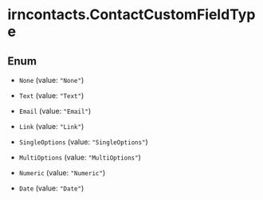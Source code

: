 # irncontacts.ContactCustomFieldType

## Enum


* `None` (value: `"None"`)

* `Text` (value: `"Text"`)

* `Email` (value: `"Email"`)

* `Link` (value: `"Link"`)

* `SingleOptions` (value: `"SingleOptions"`)

* `MultiOptions` (value: `"MultiOptions"`)

* `Numeric` (value: `"Numeric"`)

* `Date` (value: `"Date"`)


